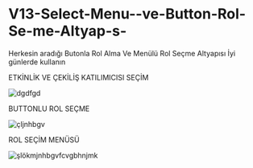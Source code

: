 # V13-Select-Menu--ve-Button-Rol-Se-me-Altyap-s-
Herkesin aradığı Butonla Rol Alma Ve Menülü Rol Seçme Altyapısı İyi günlerde kullanın

ETKİNLİK VE ÇEKİLİŞ KATILIMICISI SEÇİM

![dgdfgd](https://user-images.githubusercontent.com/104096743/175775375-e0db38a2-4390-474f-ad96-72ee50babb18.PNG)

BUTTONLU ROL SEÇME

![çljnhbgv](https://user-images.githubusercontent.com/104096743/175775380-eaef4e10-a834-452e-a86a-d7af2e4751dd.PNG)

ROL SEÇİM MENÜSÜ

![şlökmjnhbgvfcvgbhnjmk](https://user-images.githubusercontent.com/104096743/175775383-93219081-ee53-4766-a736-02b6778ed501.PNG)
